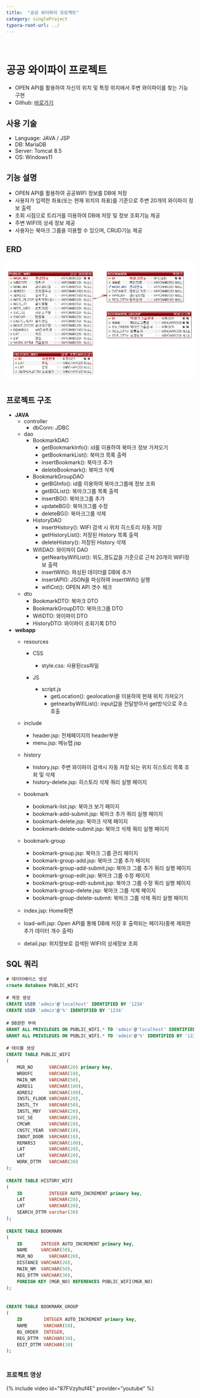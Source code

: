```yaml
---
title:  "공공 와이파이 프로젝트"
category: singleProject
typora-root-url: ../
---
```


# <br>공공 와이파이 프로젝트

- OPEN API를 활용하여 자신의 위치 및 특정 위치에서 주변 와이파이를 찾는 기능 구현
- Github: [바로가기](https://github.com/uije91/Public_Wifi)



## 사용 기술

- Language: JAVA / JSP
- DB: MariaDB
- Server: Tomcat 8.5
- OS: Windows11



## 기능 설명

- OPEN API를 활용하여 공공WIFI 정보를 DB에 저장
- 사용자가 입력한 좌표(또는 현재 위치의 좌표)를 기준으로 주변 20개의 와이파이 정보 출력
- 조회 시점으로 트리거를 이용하여 DB에 저장 및 정보 조회기능 제공
- 주변 WIFI의 상세 정보 제공
- 사용자는 북마크 그룹을 이용할 수 있으며, CRUD기능 제공



## ERD

![PUBLIC_WIFI](/../images/2024-01-01-public_wifi/PUBLIC_WIFI-1704610483298-2.png)



## 프로젝트 구조

- **JAVA**
  - controller
    - dbConn: JDBC
  - dao
    - BookmarkDAO
      - getBookmarkInfo(): id를 이용하여 북마크 정보 가져오기
      - getBookmarkList(): 북마크 목록 출력
      - insertBookmark(): 북마크 추가
      - deleteBookmark(): 북마크 삭제
    - BookmarkGroupDAO
      - getBGInfo(): id를 이용하여 북마크그룹에 정보 조회
      - getBGList(): 북마크그룹 목록 출력
      - insertBG(): 북마크그룹 추가
      - updateBG(): 북마크그룹 수정
      - deleteBG(): 북마크그룹 삭제
    - HistoryDAO
      - insertHistory(): WIFI 검색 시 위치 히스토리 자동 저장
      - getHistoryList(): 저장된 History 목록 출력
      - deleteHistory(): 저장된 History 삭제
    - WifiDAO: 와이파이 DAO
      - getNearbyWifiList(): 위도,경도값을 기준으로 근처 20개의 WIFI정보 출력
      - insertWifi(): 파싱된 데이터를 DB에 추가
      - insertAPI(): JSON을 파싱하여 insertWifi() 실행
      - wifiCnt(): OPEN API 갯수 체크
  - dto
    - BookmarkDTO: 북마크 DTO
    - BookmarkGroupDTO: 북마크그룹 DTO
    - WifiDTO: 와이파이 DTO
    - HistoryDTO: 와이파이 조회기록 DTO
- **webapp**
  - resources
    - CSS
      - style.css: 사용된css파일
  
    - JS
      - script.js
        - getLocation(): geolocation을 이용하여 현재 위치 가져오기
        - getnearbyWifiList(): input값을 전달받아서 get방식으로 주소 호출
  
  - include
    - header.jsp: 전체페이지의 header부분
    - menu.jsp: 메뉴탭 jsp
  
  - history
    - history.jsp: 주변 와이파이 검색시 자동 저장 되는 위치 히스토리 목록 조회 및 삭제
    - history-delete.jsp: 히스토리 삭제 쿼리 실행 페이지
  - bookmark
    - bookmark-list.jsp: 북마크 보기 페이지
    - bookmark-add-submit.jsp: 북마크 추가 쿼리 실행 페이지
    - bookmark-delete.jsp: 북마크 삭제 페이지
    - bookmark-delete-submit.jsp: 북마크 삭제 쿼리 실행 페이지
  - bookmark-group
    - bookmark-group.jsp: 북마크 그룹 관리 페이지
    - bookmark-group-add.jsp: 북마크 그룹 추가 페이지
    - bookmark-group-add-submit.jsp: 북마크 그룹 추가 쿼리 실행 페이지
    - bookmark-group-edit.jsp: 북마크 그룹 수정 페이지
    - bookmark-group-edit-submit.jsp: 북마크 그룹 수정 쿼리 실행 페이지
    - bookmark-group-delete.jsp: 북마크 그룹 삭제 페이지
    - bookmark-group-delete-submit: 북마크 그룹 삭제 쿼리 실행 페이지
  - index.jsp: Home화면
  - load-wifi.jsp: Open API를 통해 DB에 저장 후 출력되는 페이지(중복 제외한 추가 데이터 개수 출력)
  - detail.jsp: 위치정보로 검색된 WIFI의 상세정보 조회





## SQL 쿼리

```sql
# 데이터베이스 생성
create database PUBLIC_WIFI

# 계정 생성
CREATE USER 'admin'@'localhost' IDENTIFIED BY '1234'
CREATE USER 'admin'@'%' IDENTIFIED BY '1234'

# DB권한 부여
GRANT ALL PRIVILEGES ON PUBLIC_WIFI.* TO 'admin'@'localhost' IDENTIFIED BY '1234'
GRANT ALL PRIVILEGES ON PUBLIC_WIFI.* TO 'admin'@'%' IDENTIFIED BY '1234'

# 테이블 생성
CREATE TABLE PUBLIC_WIFI
(
    MGR_NO      VARCHAR(20) primary key,
    WRDOFC      VARCHAR(10),
    MAIN_NM     VARCHAR(50),
    ADRES1      VARCHAR(100),
    ADRES2      VARCHAR(100),
    INSTL_FLOOR VARCHAR(20),
    INSTL_TY    VARCHAR(50),
    INSTL_MBY   VARCHAR(20),
    SVC_SE      VARCHAR(20),
    CMCWR       VARCHAR(20),
    CNSTC_YEAR  VARCHAR(10),
    INOUT_DOOR  VARCHAR(10),
    REMARS3     VARCHAR(100),
    LAT         VARCHAR(20),
    LNT         VARCHAR(20),
    WORK_DTTM   VARCHAR(30)
);

CREATE TABLE HISTORY_WIFI
(
    ID          INTEGER AUTO_INCREMENT primary key,
    LAT         VARCHAR(20),
    LNT         VARCHAR(20),
    SEARCH_DTTM varchar(30)
);

CREATE TABLE BOOKMARK
(
    ID       INTEGER AUTO_INCREMENT primary key,
    NAME     VARCHAR(50),
    MGR_NO      VARCHAR(20),
    DISTANCE VARCHAR(20),
    MAIN_NM  VARCHAR(50),
    REG_DTTM VARCHAR(30),
    FOREIGN KEY (MGR_NO) REFERENCES PUBLIC_WIFI(MGR_NO)
);


CREATE TABLE BOOKMARK_GROUP
(
    ID        INTEGER AUTO_INCREMENT primary key,
    NAME      VARCHAR(50),
    BG_ORDER  INTEGER,
    REG_DTTM  VARCHAR(30),
    EDIT_DTTM VARCHAR(30)
);
```



### <br>프로젝트 영상

{% include video id="87FVzyhuf4E" provider="youtube" %}
